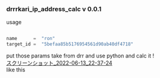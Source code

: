 ### drrrkari_ip_address_calc v 0.0.1
usage  

~~~ python 

name      =  "ron"
target_id =  "5befaa85b5176954561d90ab40df4718"

~~~
put those params take from drr and use python and calc it !  
[スクリーンショット_2022-06-13_22-37-24](https://user-images.githubusercontent.com/96737425/173366208-a104f340-fcde-4f6f-8557-151aac093bd7.png)  
like this  
